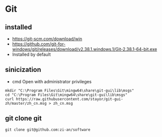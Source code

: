 # Git

## installed
* https://git-scm.com/download/win
* https://github.com/git-for-windows/git/releases/download/v2.38.1.windows.1/Git-2.38.1-64-bit.exe
* Installed by default

## sinicization
* cmd Open with administrator privileges
```
mkdir "C:\Program Files\Git\mingw64\share\git-gui\lib\msgs"
cd "C:\Program Files\Git\mingw64\share\git-gui\lib\msgs"
curl https://raw.githubusercontent.com/stayor/git-gui-zh/master/zh_cn.msg > zh_cn.msg
```

## git clone git
```
git clone git@github.com:zi-an/software
```